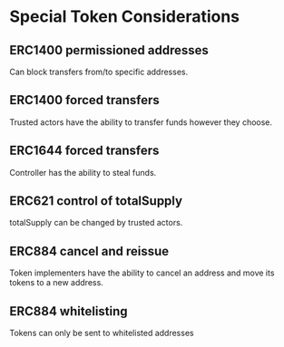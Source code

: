 # Special Token Considerations

## ERC1400 permissioned addresses

Can block transfers from/to specific addresses.

## ERC1400 forced transfers

Trusted actors have the ability to transfer funds however they choose.

## ERC1644 forced transfers

Controller has the ability to steal funds.

## ERC621 control of totalSupply

totalSupply can be changed by trusted actors.

## ERC884 cancel and reissue

Token implementers have the ability to cancel an address and move its tokens to a new address.

## ERC884 whitelisting

Tokens can only be sent to whitelisted addresses
